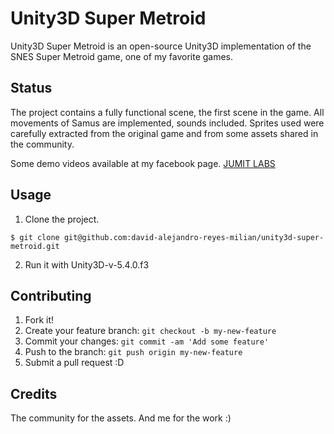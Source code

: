 # Unity3D Super Metroid

Unity3D Super Metroid is an open-source Unity3D implementation of the SNES Super Metroid game, one of my favorite games.

## Status
The project contains a fully functional scene, the first scene in the game. All movements of
Samus are implemented, sounds included. Sprites used were carefully extracted from the original game and from some assets shared in the community.

Some demo videos available at my facebook page. [JUMIT LABS](https://www.facebook.com/jumitlabs/videos/1712616409014841/)

## Usage

1. Clone the project.
```console
$ git clone git@github.com:david-alejandro-reyes-milian/unity3d-super-metroid.git
```
2. Run it with Unity3D-v-5.4.0.f3

## Contributing

1. Fork it!
2. Create your feature branch: `git checkout -b my-new-feature`
3. Commit your changes: `git commit -am 'Add some feature'`
4. Push to the branch: `git push origin my-new-feature`
5. Submit a pull request :D

## Credits
The community for the assets.
And me for the work :)
